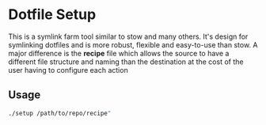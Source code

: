 # Dotfile Setup

This is a symlink farm tool similar to stow and many others. It's design for symlinking dotfiles and is more robust, flexible and easy-to-use than stow. A major difference is the **recipe** file which allows the source to have a different file structure and naming than the destination at the cost of the user having to configure each action

## Usage

```sh
./setup /path/to/repo/recipe"
```
